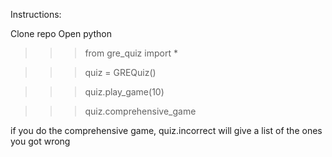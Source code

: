 Instructions:

Clone repo
Open python
>>> from gre_quiz import *

>>> quiz = GREQuiz()

>>> quiz.play_game(10)

>>> quiz.comprehensive_game

if you do the comprehensive game, quiz.incorrect will give a list of the ones you got wrong

